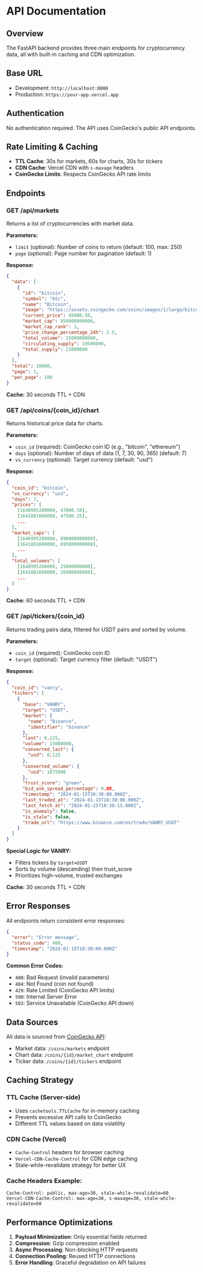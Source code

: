 # API Documentation

## Overview

The FastAPI backend provides three main endpoints for cryptocurrency data, all with built-in caching and CDN optimization.

## Base URL

- Development: `http://localhost:8000`
- Production: `https://your-app.vercel.app`

## Authentication

No authentication required. The API uses CoinGecko's public API endpoints.

## Rate Limiting & Caching

- **TTL Cache**: 30s for markets, 60s for charts, 30s for tickers
- **CDN Cache**: Vercel CDN with `s-maxage` headers
- **CoinGecko Limits**: Respects CoinGecko API rate limits

## Endpoints

### GET /api/markets

Returns a list of cryptocurrencies with market data.

**Parameters:**
- `limit` (optional): Number of coins to return (default: 100, max: 250)
- `page` (optional): Page number for pagination (default: 1)

**Response:**
```json
{
  "data": [
    {
      "id": "bitcoin",
      "symbol": "btc",
      "name": "Bitcoin",
      "image": "https://assets.coingecko.com/coins/images/1/large/bitcoin.png",
      "current_price": 45000.50,
      "market_cap": 850000000000,
      "market_cap_rank": 1,
      "price_change_percentage_24h": 2.5,
      "total_volume": 25000000000,
      "circulating_supply": 19500000,
      "total_supply": 21000000
    }
  ],
  "total": 10000,
  "page": 1,
  "per_page": 100
}
```

**Cache:** 30 seconds TTL + CDN

### GET /api/coins/{coin_id}/chart

Returns historical price data for charts.

**Parameters:**
- `coin_id` (required): CoinGecko coin ID (e.g., "bitcoin", "ethereum")
- `days` (optional): Number of days of data (1, 7, 30, 90, 365) (default: 7)
- `vs_currency` (optional): Target currency (default: "usd")

**Response:**
```json
{
  "coin_id": "bitcoin",
  "vs_currency": "usd",
  "days": 7,
  "prices": [
    [1640995200000, 47000.50],
    [1641081600000, 47500.25],
    ...
  ],
  "market_caps": [
    [1640995200000, 890000000000],
    [1641081600000, 895000000000],
    ...
  ],
  "total_volumes": [
    [1640995200000, 25000000000],
    [1641081600000, 26000000000],
    ...
  ]
}
```

**Cache:** 60 seconds TTL + CDN

### GET /api/tickers/{coin_id}

Returns trading pairs data, filtered for USDT pairs and sorted by volume.

**Parameters:**
- `coin_id` (required): CoinGecko coin ID
- `target` (optional): Target currency filter (default: "USDT")

**Response:**
```json
{
  "coin_id": "vanry",
  "tickers": [
    {
      "base": "VANRY",
      "target": "USDT",
      "market": {
        "name": "Binance",
        "identifier": "binance"
      },
      "last": 0.125,
      "volume": 15000000,
      "converted_last": {
        "usd": 0.125
      },
      "converted_volume": {
        "usd": 1875000
      },
      "trust_score": "green",
      "bid_ask_spread_percentage": 0.08,
      "timestamp": "2024-01-15T10:30:00.000Z",
      "last_traded_at": "2024-01-15T10:30:00.000Z",
      "last_fetch_at": "2024-01-15T10:30:15.000Z",
      "is_anomaly": false,
      "is_stale": false,
      "trade_url": "https://www.binance.com/en/trade/VANRY_USDT"
    }
  ]
}
```

**Special Logic for VANRY:**
- Filters tickers by `target=USDT`
- Sorts by volume (descending) then trust_score
- Prioritizes high-volume, trusted exchanges

**Cache:** 30 seconds TTL + CDN

## Error Responses

All endpoints return consistent error responses:

```json
{
  "error": "Error message",
  "status_code": 400,
  "timestamp": "2024-01-15T10:30:00.000Z"
}
```

**Common Error Codes:**
- `400`: Bad Request (invalid parameters)
- `404`: Not Found (coin not found)
- `429`: Rate Limited (CoinGecko API limits)
- `500`: Internal Server Error
- `503`: Service Unavailable (CoinGecko API down)

## Data Sources

All data is sourced from [CoinGecko API](https://www.coingecko.com/en/api):
- Market data: `/coins/markets` endpoint
- Chart data: `/coins/{id}/market_chart` endpoint  
- Ticker data: `/coins/{id}/tickers` endpoint

## Caching Strategy

### TTL Cache (Server-side)
- Uses `cachetools.TTLCache` for in-memory caching
- Prevents excessive API calls to CoinGecko
- Different TTL values based on data volatility

### CDN Cache (Vercel)
- `Cache-Control` headers for browser caching
- `Vercel-CDN-Cache-Control` for CDN edge caching
- Stale-while-revalidate strategy for better UX

### Cache Headers Example:
```
Cache-Control: public, max-age=30, stale-while-revalidate=60
Vercel-CDN-Cache-Control: max-age=30, s-maxage=30, stale-while-revalidate=60
```

## Performance Optimizations

1. **Payload Minimization**: Only essential fields returned
2. **Compression**: Gzip compression enabled
3. **Async Processing**: Non-blocking HTTP requests
4. **Connection Pooling**: Reused HTTP connections
5. **Error Handling**: Graceful degradation on API failures
